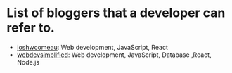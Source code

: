 # List of bloggers that a developer can refer to.

- [joshwcomeau](https://joshwcomeau.com/): Web development, JavaScript, React
- [webdevsimplified](https://blog.webdevsimplified.com/): Web development, JavaScript, Database ,React, Node.js
